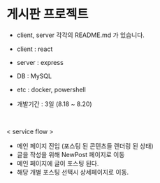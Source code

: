 # 게시판 프로젝트

- client, server 각각의 README.md 가 있습니다.

- client : react
- server : express
- DB : MySQL
- etc : docker, powershell
- 개발기간 : 3일 (8.18 ~ 8.20)

<br>

< service flow >

- 메인 페이지 진입 (포스팅 된 콘텐츠들 렌더링 된 상태)
- 글을 작성을 위해 NewPost 페이지로 이동
- 메인 페이지에 글이 포스팅 된다.
- 해당 개별 포스팅 선택시 상세페이지로 이동.
